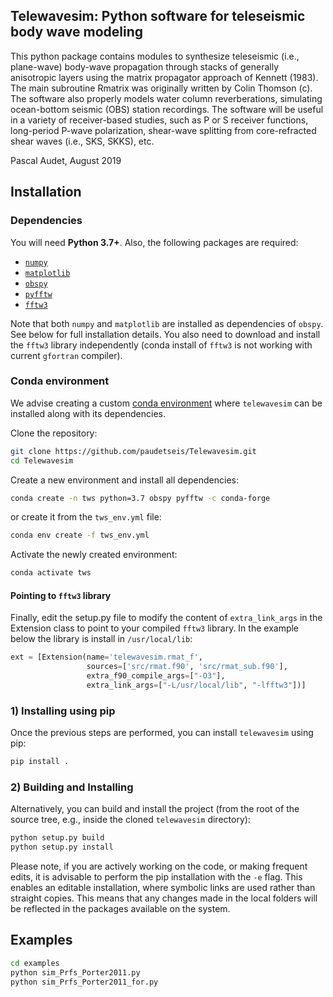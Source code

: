 ## Telewavesim: Python software for teleseismic body wave modeling

This python package contains modules to synthesize teleseismic (i.e., plane-wave) 
body-wave propagation through stacks of generally anisotropic layers using the
matrix propagator approach of Kennett (1983). The main subroutine Rmatrix
was originally written by Colin Thomson (c). The software also properly models water 
column reverberations, simulating ocean-bottom seismic (OBS) station recordings. The software
will be useful in a variety of receiver-based studies, such as P or S receiver functions,
long-period P-wave polarization, shear-wave splitting from core-refracted shear waves (i.e., SKS, SKKS),
etc. 


Pascal Audet, August 2019



## Installation

### Dependencies

You will need **Python 3.7+**.
Also, the following packages are required:

- [`numpy`](http://numpy.org)
- [`matplotlib`](https://matplotlib.org/)
- [`obspy`](https://github.com/obspy/obspy/wiki)
- [`pyfftw`](https://pyfftw.readthedocs.io/en/latest/)
- [`fftw3`](http://www.fftw.org)

Note that both `numpy` and `matplotlib` are installed as dependencies of `obspy`. See below for full installation details. You also need to download and install the `fftw3` library independently (conda install of `fftw3` is not working with current `gfortran` compiler). 

### Conda environment

We advise creating a custom [conda environment](https://conda.io/docs/user-guide/tasks/manage-environments.html)
where `telewavesim` can be installed along with its dependencies.

Clone the repository:
```bash
git clone https://github.com/paudetseis/Telewavesim.git
cd Telewavesim
```

Create a new environment and install all dependencies:
```bash
conda create -n tws python=3.7 obspy pyfftw -c conda-forge
```
or create it from the `tws_env.yml` file:
```bash
conda env create -f tws_env.yml
```
Activate the newly created environment:
```bash
conda activate tws
```

#### Pointing to `fftw3` library

Finally, edit the setup.py file to modify the content of ```extra_link_args``` in the Extension class to point to your compiled `fftw3` library. In the example below the library is install in ```/usr/local/lib```:

```python
ext = [Extension(name='telewavesim.rmat_f',
                 sources=['src/rmat.f90', 'src/rmat_sub.f90'],
                 extra_f90_compile_args=["-O3"],
                 extra_link_args=["-L/usr/local/lib", "-lfftw3"])]
```

### 1) Installing using pip

Once the previous steps are performed, you can install `telewavesim` using pip:
```bash
pip install .
```

### 2) Building and Installing

Alternatively, you can build and install the project (from the root of the source tree, e.g., inside the cloned `telewavesim` directory):

```bash
python setup.py build 
python setup.py install
```

Please note, if you are actively working on the code, or making frequent edits, it is advisable
to perform the pip installation with the ```-e``` flag. This enables an editable installation, where
symbolic links are used rather than straight copies. This means that any changes made in the
local folders will be reflected in the packages available on the system.

## Examples

```bash
cd examples
python sim_Prfs_Porter2011.py
python sim_Prfs_Porter2011_for.py
```